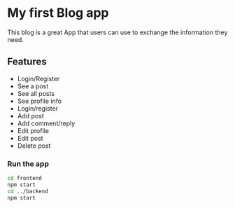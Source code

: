 # My first Blog app

This blog is a great App that users can use to exchange the information they need.

## Features

- Login/Register
- See a post
- See all posts
- See profile info
- Login/register
- Add post
- Add comment/reply
- Edit profile
- Edit post
- Delete post


### Run the app
```sh
cd frontend
npm start
cd ../backend
npm start
```
